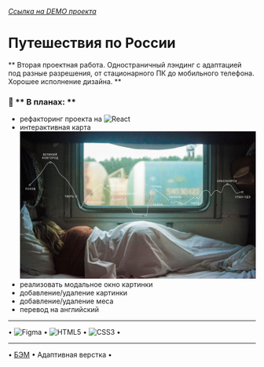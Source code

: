 *[Ссылка на DEMO проекта](https://cactys.github.io/russian-travel/)*
# Путешествия по России
** Вторая проектная работа. Одностраничный лэндинг с адаптацией под разные разрешения, от стационарного ПК до мобильного телефона. Хорошее исполнение дизайна. **

### :page_facing_up: ** В планах: **
  + рефакторинг проекта на ![React](https://img.shields.io/badge/react-%2320232a.svg?style=for-the-badge&logo=react&logoColor=%2361DAFB)
  + интерактивная карта
    <img src="./images/lead-polka.jpg" />
  + реализовать модальное окно картинки
  + добавление/удаление картинки
  + добавление/удаление меса
  + перевод на английский

___
• ![Figma](https://img.shields.io/badge/figma-%23F24E1E.svg?style=for-the-badge&logo=figma&logoColor=white) • ![HTML5](https://img.shields.io/badge/html5-%23E34F26.svg?style=for-the-badge&logo=html5&logoColor=white) • ![CSS3](https://img.shields.io/badge/css3-%231572B6.svg?style=for-the-badge&logo=css3&logoColor=white) •

____
• <a href="https://ru.bem.info/" target="_blank">БЭМ</a> • Адаптивная верстка •
